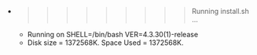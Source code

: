 * >>>>>>>>> Running install.sh ...
  * Running on SHELL=/bin/bash VER=4.3.30(1)-release
  * Disk size = 1372568K. Space Used = 1372568K.
